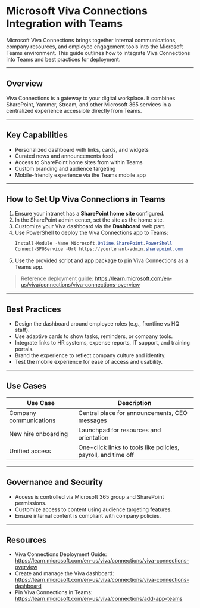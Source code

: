 # Microsoft Viva Connections Integration with Teams

Microsoft Viva Connections brings together internal communications, company resources, and employee engagement tools into the Microsoft Teams environment. This guide outlines how to integrate Viva Connections into Teams and best practices for deployment.

---

## Overview

Viva Connections is a gateway to your digital workplace. It combines SharePoint, Yammer, Stream, and other Microsoft 365 services in a centralized experience accessible directly from Teams.

---

## Key Capabilities

- Personalized dashboard with links, cards, and widgets
- Curated news and announcements feed
- Access to SharePoint home sites from within Teams
- Custom branding and audience targeting
- Mobile-friendly experience via the Teams mobile app

---

## How to Set Up Viva Connections in Teams

1. Ensure your intranet has a **SharePoint home site** configured.
2. In the SharePoint admin center, set the site as the home site.
3. Customize your Viva dashboard via the **Dashboard** web part.
4. Use PowerShell to deploy the Viva Connections app to Teams:
   ```powershell
   Install-Module -Name Microsoft.Online.SharePoint.PowerShell
   Connect-SPOService -Url https://yourtenant-admin.sharepoint.com
   ```
5. Use the provided script and app package to pin Viva Connections as a Teams app.

> Reference deployment guide: https://learn.microsoft.com/en-us/viva/connections/viva-connections-overview

---

## Best Practices

- Design the dashboard around employee roles (e.g., frontline vs HQ staff).
- Use adaptive cards to show tasks, reminders, or company tools.
- Integrate links to HR systems, expense reports, IT support, and training portals.
- Brand the experience to reflect company culture and identity.
- Test the mobile experience for ease of access and usability.

---

## Use Cases

| Use Case                        | Description                                           |
|----------------------------------|-------------------------------------------------------|
| Company communications           | Central place for announcements, CEO messages         |
| New hire onboarding              | Launchpad for resources and orientation               |
| Unified access                   | One-click links to tools like policies, payroll, and time off |

---

## Governance and Security

- Access is controlled via Microsoft 365 group and SharePoint permissions.
- Customize access to content using audience targeting features.
- Ensure internal content is compliant with company policies.

---

## Resources

- Viva Connections Deployment Guide:  
  https://learn.microsoft.com/en-us/viva/connections/viva-connections-overview
- Create and manage the Viva dashboard:  
  https://learn.microsoft.com/en-us/viva/connections/viva-connections-dashboard
- Pin Viva Connections in Teams:  
  https://learn.microsoft.com/en-us/viva/connections/add-app-teams